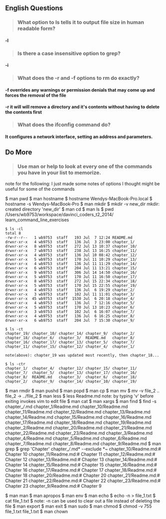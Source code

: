 ## English Questions

>### What option to ls tells it to output file size in human readable form?

#### -l

>### Is there a case insensitive option to grep?

#### -i

>### What does the -r and -f options to rm do exactly?

#### -f overrides any warnings or permission denials that may come up and forces the removal of the file

#### -r it will will remove a directory and it's contents without having to delete the contents first

>### What does the ifconfig command do?

#### It configures a network interface, setting an address and parameters.

## Do More

>### Use man or help to look at every one of the commands you have in your list to memorize.

note for the following: I just made some notes of options I thought might be useful for some of the commands

$ man pwd
$ man hostname
	$ hostname
	Wendys-MacBook-Pro.local
	$ hostname -s
	Wendys-MacBook-Pro
$ man mkdir
	$ mkdir -v new_dir
	mkdir: created directory 'new_dir'
$ man cd
$ man ls
	$ pwd
	/Users/wb9753/workspace/davinci_coders_t2_2014/	       
	learn_command_line_exercises

	$ ls -cl
	total 8
	-rw-r--r--   1 wb9753  staff   193 Jul  7 12:24 README.md
	drwxr-xr-x   4 wb9753  staff   136 Jul  3 23:00 chapter_1/
	drwxr-xr-x   8 wb9753  staff   272 Jul 13 10:37 chapter_10/
	drwxr-xr-x   7 wb9753  staff   238 Jul 13 16:25 chapter_11/
	drwxr-xr-x   4 wb9753  staff   136 Jul 10 08:42 chapter_12/
	drwxr-xr-x   5 wb9753  staff   170 Jul 11 10:29 chapter_13/
	drwxr-xr-x   4 wb9753  staff   136 Jul 11 11:29 chapter_14/
	drwxr-xr-x   6 wb9753  staff   204 Jul 11 13:21 chapter_15/
	drwxr-xr-x   9 wb9753  staff   306 Jul 14 14:50 chapter_16/
	drwxr-xr-x   5 wb9753  staff   170 Jul 11 16:50 chapter_17/
	drwxr-xr-x   8 wb9753  staff   272 Jul 15 22:34 chapter_18/
	drwxr-xr-x   5 wb9753  staff   170 Jul 15 22:55 chapter_19/
	drwxr-xr-x   4 wb9753  staff   136 Jul  6 19:29 chapter_2/
	drwxr-xr-x   3 wb9753  staff   102 Jul 11 11:01 chapter_3/
	drwxr-xr-x  45 wb9753  staff  1530 Jul  6 20:18 chapter_4/
	drwxr-xr-x   4 wb9753  staff   136 Jul  7 12:16 chapter_5/
	drwxr-xr-x   5 wb9753  staff   170 Jul 13 10:23 chapter_6/
	drwxr-xr-x   3 wb9753  staff   102 Jul  6 16:07 chapter_7/
	drwxr-xr-x   4 wb9753  staff   136 Jul  6 16:25 chapter_8/
	drwxr-xr-x   6 wb9753  staff   204 Jul  7 15:30 chapter_9/

	$ ls -ct
	chapter_19/ chapter_10/ chapter_14/ chapter_9/  chapter_2/
	chapter_18/ chapter_6/  chapter_3/  README.md   chapter_8/
	chapter_16/ chapter_17/ chapter_13/ chapter_5/  chapter_7/
	chapter_11/ chapter_15/ chapter_12/ chapter_4/  chapter_1/

	note(above): chapter_19 was updated most recently, then chapter_18...

	$ ls -ctr
	chapter_1/  chapter_4/  chapter_12/ chapter_15/ chapter_11/
	chapter_7/  chapter_5/  chapter_13/ chapter_17/ chapter_16/
	chapter_8/  README.md   chapter_3/  chapter_6/  chapter_18/
	chapter_2/  chapter_9/  chapter_14/ chapter_10/ chapter_19/

$ man rmdir
$ man pushd
$ man popd
$ man cp
$ man mv
	$ mv -v file_2 ..
	file_2 -> ../file_2
$ man less
	$ less Readme.md
	note: by typing 'v' before exiting invokes vim to edit file
$ man cat
$ man xargs
$ man find
	$ find -s chapter_*/*.md
	chapter_1/Readme.md
	chapter_10/Readme.md
	chapter_11/Readme.md
	chapter_12/Readme.md
	chapter_13/Readme.md
	chapter_14/Readme.md
	chapter_15/Readme.md
	chapter_16/Readme.md
	chapter_17/Readme.md
	chapter_18/Readme.md
	chapter_19/Readme.md
	chapter_2/Readme.md
	chapter_20/Readme.md
	chapter_21/Readme.md
	chapter_22/Readme.md
	chapter_23/Readme.md
	chapter_3/Readme.md
	chapter_4/Readme.md
	chapter_5/Readme.md
	chapter_6/Readme.md
	chapter_7/Readme.md
	chapter_8/Readme.md
	chapter_9/Readme.md
$ man grep
	$ grep 'Chapter' chapter_*/*.md* --exclude *~
	chapter_10/Readme.md:# Chapter 10
	chapter_11/Readme.md:# Chapter 11
	chapter_12/Readme.md:# Chapter 12
	chapter_13/Readme.md:# Chapter 13
	chapter_14/Readme.md:# Chapter 14
	chapter_15/Readme.md:# Chapter 15
	chapter_16/Readme.md:# Chapter 16
	chapter_17/Readme.md:# Chapter 17
	chapter_18/Readme.md:# Chapter 18
	chapter_20/Readme.md:# Chapter 20
	chapter_21/Readme.md:# Chapter 21
	chapter_22/Readme.md:# Chapter 22
	chapter_23/Readme.md:# Chapter 23
	chapter_9/Readme.md:# Chapter 9

$ man man
$ man apropos
$ man env
$ man echo
	$ echo -n > file_1.txt
	$ cat file_1.txt
	$
	note:  -n can be used to clear out a file instead of deleting the file
$ man export
$ man exit
$ man sudo
$ man chmod
	$ chmod -v 755 file_1.txt 
	file_1.txt
$ man chown

